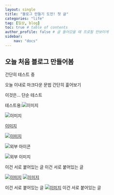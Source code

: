 ```yaml
---
layout: single
title: "블로그 만들기 도전! 첫 글"
categories: "life"
tag: [일상, blog]
toc: true # table of contents
author_profile: false # 글 들어갔을 때 프로필 안보이게
sidebar:
    nav: "docs"
---
```


<!-- # h1 post -->
## 오늘 처음 블로그 만들어봄

간단히 테스트 중

오늘 이내로 마크다운 문법 간단히 흝어보기

이것은... 단순 테스트

테스트용:![이미지](../../resource/ee.jpg)

![이미지](../../resource/ee.jpg)

[이미지](../../resource/ee.jpg)

[![이미지](../../resource/ee.jpg)](../../resource/ee.jpg)

![외부 아이콘](https://mp3cut.net/static/i/v3/favicon.svg)

![외부 이미지](https://mp3cut.net/static/i/v3/apple-touch-icon.png)

이건 서로 붙어있는 글
이건 서로 붙어있는 글

[![이미지](../../resource/ee.jpg)](../../resource/ee.jpg)
[![이미지](../../resource/ee.jpg)](../../resource/ee.jpg)

이건 서로 붙어있는 글
[![이미지](../../resource/ee.jpg)](../../resource/ee.jpg)
이건 서로 붙어있는 글